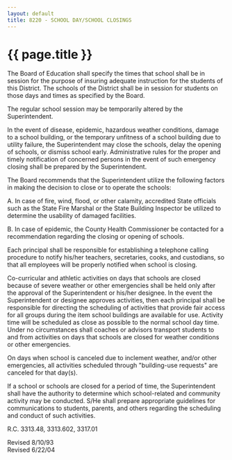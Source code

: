 ```yaml
---
layout: default
title: 8220 - SCHOOL DAY/SCHOOL CLOSINGS
---
```


{{ page.title }}
================

The Board of Education shall specify the times that school shall be in
session for the purpose of insuring adequate instruction for the
students of this District. The schools of the District shall be in
session for students on those days and times as specified by the Board.

The regular school session may be temporarily altered by the
Superintendent.

In the event of disease, epidemic, hazardous weather conditions, damage
to a school building, or the temporary unfitness of a school building
due to utility failure, the Superintendent may close the schools, delay
the opening of schools, or dismiss school early. Administrative rules
for the proper and timely notification of concerned persons in the event
of such emergency closing shall be prepared by the Superintendent.

The Board recommends that the Superintendent utilize the following
factors in making the decision to close or to operate the schools:

A. In case of fire, wind, flood, or other calamity, accredited State
officials such as the State Fire Marshal or the State Building Inspector
be utilized to determine the usability of damaged facilities.

B. In case of epidemic, the County Health Commissioner be contacted for
a recommendation regarding the closing or opening of schools.

Each principal shall be responsible for establishing a telephone calling
procedure to notify his/her teachers, secretaries, cooks, and
custodians, so that all employees will be properly notified when school
is closing.

Co-curricular and athletic activities on days that schools are closed
because of severe weather or other emergencies shall be held only after
the approval of the Superintendent or his/her designee. In the event the
Superintendent or designee approves activities, then each principal
shall be responsible for directing the scheduling of activities that
provide fair access for all groups during the item school buildings are
available for use. Activity time will be scheduled as close as possible
to the normal school day time. Under no circumstances shall coaches or
advisors transport students to and from activities on days that schools
are closed for weather conditions or other emergencies.

On days when school is canceled due to inclement weather, and/or other
emergencies, all activities scheduled through "building-use requests"
are canceled for that day(s).

If a school or schools are closed for a period of time, the
Superintendent shall have the authority to determine which
school-related and community activity may be conducted. S/He shall
prepare appropriate guidelines for communications to students, parents,
and others regarding the scheduling and conduct of such activities.

R.C. 3313.48, 3313.602, 3317.01

Revised 8/10/93\
 Revised 6/22/04

